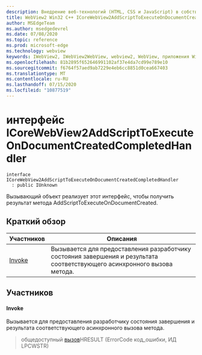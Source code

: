 ```yaml
---
description: Внедрение веб-технологий (HTML, CSS и JavaScript) в собственные приложения с помощью элемента управления Microsoft Edge WebView2
title: WebView2 Win32 C++ ICoreWebView2AddScriptToExecuteOnDocumentCreatedCompletedHandler
author: MSEdgeTeam
ms.author: msedgedevrel
ms.date: 07/08/2020
ms.topic: reference
ms.prod: microsoft-edge
ms.technology: webview
keywords: IWebView2, IWebView2WebView, webview2, WebView, приложения Win32, Win32, EDGE, ICoreWebView2, ICoreWebView2Controller, управление браузером, EDGE HTML, ICoreWebView2AddScriptToExecuteOnDocumentCreatedCompletedHandler
ms.openlocfilehash: 81b2895f652646991102af37e4da7cd99e789e10
ms.sourcegitcommit: f6764f57aed9ab7229e4eb6cc8851d0cea667403
ms.translationtype: MT
ms.contentlocale: ru-RU
ms.lasthandoff: 07/15/2020
ms.locfileid: "10877519"
---
```

# интерфейс ICoreWebView2AddScriptToExecuteOnDocumentCreatedCompletedHandler 

```
interface ICoreWebView2AddScriptToExecuteOnDocumentCreatedCompletedHandler
  : public IUnknown
```

Вызывающий объект реализует этот интерфейс, чтобы получить результат метода AddScriptToExecuteOnDocumentCreated.

## Краткий обзор

 Участников                        | Описания
--------------------------------|---------------------------------------------
[Invoke](#invoke) | Вызывается для предоставления разработчику состояния завершения и результата соответствующего асинхронного вызова метода.

## Участников

#### Invoke 

Вызывается для предоставления разработчику состояния завершения и результата соответствующего асинхронного вызова метода.

> общедоступный [вызов](#invoke)HRESULT (ErrorCode код_ошибки, ИД LPCWSTR)

